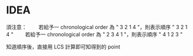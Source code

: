 # IDEA

須注意： 
　　若給予一 chronological order 為 " 3 2 1 4 "，則表示順序 " 3 2 1 4 "
　　若給予一 chronological order 為 " 2 3 4 1 "，則表示順序 " 4 1 2 3 "

知道順序後，直接用 LCS 計算即可知得到的 point